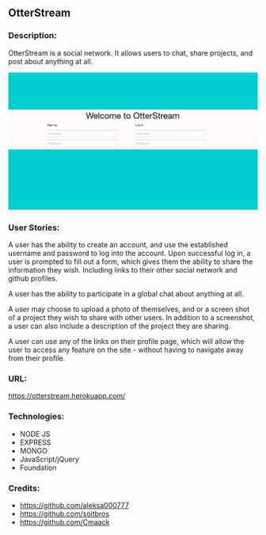 ## OtterStream


### Description:
OtterStream is a social network.
It allows users to chat, share projects, and post about anything at all.

![Alt sign up log in screen](public/images/osScreenShot.png)



### User Stories:

A user has the ability to create an account, and use the established username and password to log into the account.
Upon successful log in, a user is prompted to fill out a form, which gives them the ability to share the information they wish. Including links to their other social network and github profiles.

A user has the ability to participate in a global chat about anything at all.

A user may choose to upload a photo of themselves, and or a screen shot of a project they wish to share with other users.
In addition to a screenshot, a user can also include a description of the project they are sharing.

A user can use any of the links on their profile page, which will allow the user to access any feature on the site - without having to navigate away from their profile.

### URL:

https://otterstream.herokuapp.com/

### Technologies:
* NODE JS
* EXPRESS
* MONGO
* JavaScript/jQuery
* Foundation


### Credits:

* https://github.com/aleksa000777
* https://github.com/soitbros
* https://github.com/Cmaack
